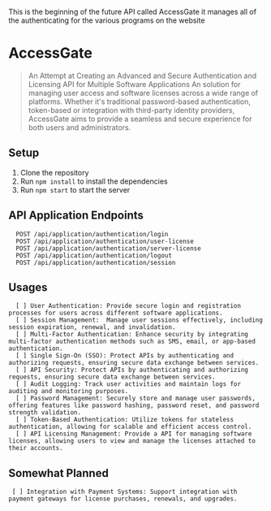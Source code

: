 This is the beginning of the future API called AccessGate it manages all of the authenticating for the various programs on the website

# AccessGate

> An Attempt at Creating an Advanced and Secure Authentication and Licensing API for Multiple Software Applications
> An solution for managing user access and software licenses across a wide range of platforms. Whether it's traditional password-based authentication, token-based or integration with third-party identity providers, AccessGate aims to provide a seamless and secure experience for both users and administrators.

## Setup
1. Clone the repository
2. Run `npm install` to install the dependencies
3. Run `npm start` to start the server

## API Application Endpoints
```http
  POST /api/application/authentication/login
  POST /api/application/authentication/user-license
  POST /api/application/authentication/server-license
  POST /api/application/authentication/logout
  POST /api/application/authentication/session
```

## Usages
```Features
  [ ] User Authentication: Provide secure login and registration processes for users across different software applications.
  [ ] Session Management:  Manage user sessions effectively, including session expiration, renewal, and invalidation.
  [ ] Multi-Factor Authentication: Enhance security by integrating multi-factor authentication methods such as SMS, email, or app-based authentication.
  [ ] Single Sign-On (SSO): Protect APIs by authenticating and authorizing requests, ensuring secure data exchange between services.
  [ ] API Security: Protect APIs by authenticating and authorizing requests, ensuring secure data exchange between services.
  [ ] Audit Logging: Track user activities and maintain logs for auditing and monitoring purposes.
  [ ] Password Management: Securely store and manage user passwords, offering features like password hashing, password reset, and password strength validation.
  [ ] Token-Based Authentication: Utilize tokens for stateless authentication, allowing for scalable and efficient access control.
  [ ] API Licensing Management: Provide a API for managing software licenses, allowing users to view and manage the licenses attached to their accounts.
```

## Somewhat Planned
``` [ ] Integration with Payment Systems: Support integration with payment gateways for license purchases, renewals, and upgrades.```
